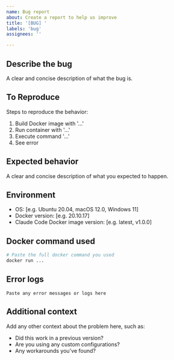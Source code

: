 ```yaml
---
name: Bug report
about: Create a report to help us improve
title: '[BUG] '
labels: 'bug'
assignees: ''

---
```


## Describe the bug
A clear and concise description of what the bug is.

## To Reproduce
Steps to reproduce the behavior:
1. Build Docker image with '...'
2. Run container with '...'
3. Execute command '...'
4. See error

## Expected behavior
A clear and concise description of what you expected to happen.

## Environment
- OS: [e.g. Ubuntu 20.04, macOS 12.0, Windows 11]
- Docker version: [e.g. 20.10.17]
- Claude Code Docker image version: [e.g. latest, v1.0.0]

## Docker command used
```bash
# Paste the full docker command you used
docker run ...
```

## Error logs
```
Paste any error messages or logs here
```

## Additional context
Add any other context about the problem here, such as:
- Did this work in a previous version?
- Are you using any custom configurations?
- Any workarounds you've found?